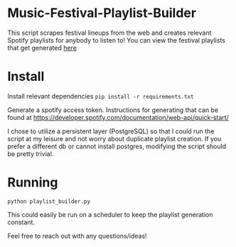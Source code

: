 # Music-Festival-Playlist-Builder

This script scrapes festival lineups from the web and creates relevant Spotify playlists for anybody to listen to! You can view the festival playlists that get generated [here](https://open.spotify.com/user/7m0k6ux7waeubykapbusynvkk?si=Y6eLN6pdRXS6PsVJXaddUQ)

# Install 

Install relevant dependencies 
```pip install -r requirements.txt```

Generate a spotify access token. Instructions for generating that can be found at https://developer.spotify.com/documentation/web-api/quick-start/

I chose to utilize a persistent layer (PostgreSQL) so that I could run the script at my leisure and not worry about duplicate playlist creation. If you prefer a different db or cannot install postgres, modifying the script should be pretty trivial. 

# Running 

```python playlist_builder.py``` 

This could easily be run on a scheduler to keep the playlist generation constant. 

Feel free to reach out with any questions/ideas! 

